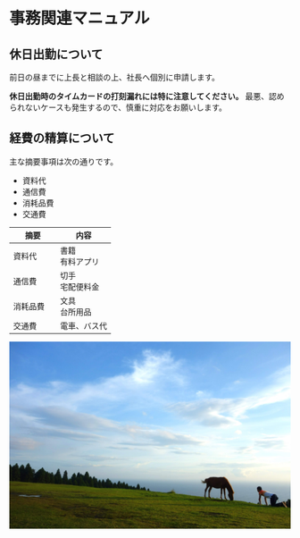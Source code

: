 # 事務関連マニュアル
## 休日出勤について
前日の昼までに上長と相談の上、社長へ個別に申請します。

**休日出勤時のタイムカードの打刻漏れには特に注意してください。**
最悪、認められないケースも発生するので、慎重に対応をお願いします。
## 経費の精算について
主な摘要事項は次の通りです。
- 資料代
- 通信費
- 消耗品費
- 交通費

|摘要　　|内容
|--|--
|資料代　　|書籍<br>有料アプリ
|通信費　　|切手<br>宅配便料金
|消耗品費　|文具<br>台所用品
|交通費　　|電車、バス代

![都井岬での写真](img\IMG_20180922_153924.jpg)